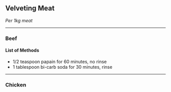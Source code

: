 ## Velveting Meat

*Per 1kg meat*

---

### Beef

#### List of Methods

* 1/2 teaspoon papain for 60 minutes, no rinse
* 1 tablespoon bi-carb soda for 30 minutes, rinse

---

### Chicken
